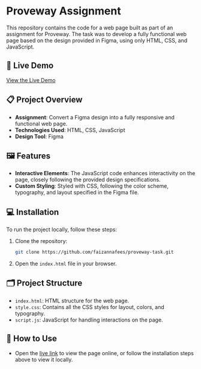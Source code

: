 
# Proveway Assignment 

This repository contains the code for a web page built as part of an assignment for Proveway. The task was to develop a fully functional web page based on the design provided in Figma, using only HTML, CSS, and JavaScript.

## 🚀 Live Demo

[View the Live Demo](https://task-proveway.netlify.app/)

## 📋 Project Overview

- **Assignment**: Convert a Figma design into a fully responsive and functional web page.
- **Technologies Used**: HTML, CSS, JavaScript
- **Design Tool**: Figma

## 🖼️ Features

- **Interactive Elements**: The JavaScript code enhances interactivity on the page, closely following the provided design specifications.
- **Custom Styling**: Styled with CSS, following the color scheme, typography, and layout specified in the Figma file.

## 💻 Installation

To run the project locally, follow these steps:

1. Clone the repository:
   ```bash
   git clone https://github.com/faizannafees/proveway-task.git
   ```
2. Open the `index.html` file in your browser.

## 🗂️ Project Structure

- `index.html`: HTML structure for the web page.
- `style.css`: Contains all the CSS styles for layout, colors, and typography.
- `script.js`: JavaScript for handling interactions on the page.

## 🔧 How to Use

- Open the [live link](https://task-proveway.netlify.app/) to view the page online, or follow the installation steps above to view it locally.
